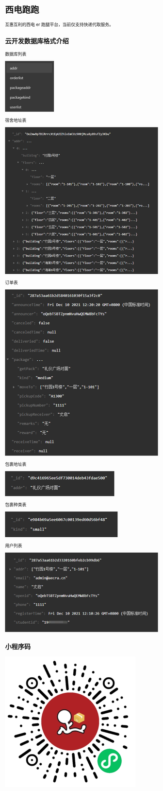 # 西电跑跑

互惠互利的西电 er 跑腿平台，当前仅支持快递代取服务。

## 云开发数据库格式介绍

数据库列表

![数据库列表](./assets/databaselist.png)

宿舍地址表

![宿舍地址表](./assets/addr.png)

订单表

![订单表](./assets/orderlist.png)

包裹地址表

![包裹地址表](./assets/packageaddr.png)

包裹种类表

![包裹种类表](./assets/packagekind.png)

用户列表

![用户列表](./assets/userlist.png)

## 小程序码

![西电跑跑](./assets/xdpp.jpg)
